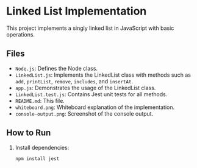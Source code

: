 # Linked List Implementation

This project implements a singly linked list in JavaScript with basic operations.

## Files

- `Node.js`: Defines the Node class.
- `LinkedList.js`: Implements the LinkedList class with methods such as `add`, `printList`, `remove`, `includes`, and `insertAt`.
- `app.js`: Demonstrates the usage of the LinkedList class.
- `LinkedList.test.js`: Contains Jest unit tests for all methods.
- `README.md`: This file.
- `whiteboard.png`: Whiteboard explanation of the implementation.
- `console-output.png`: Screenshot of the console output.

## How to Run

1. Install dependencies:
   ```bash
   npm install jest